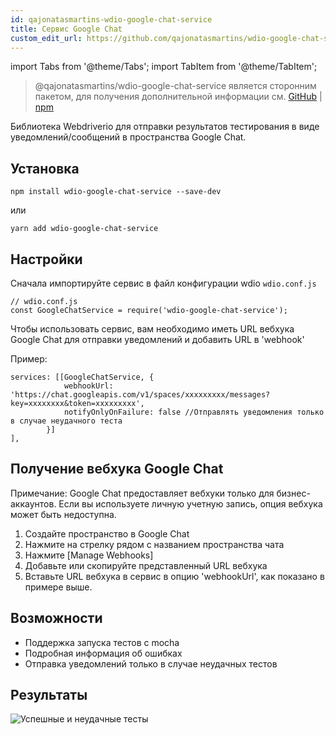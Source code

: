 ```yaml
---
id: qajonatasmartins-wdio-google-chat-service
title: Сервис Google Chat
custom_edit_url: https://github.com/qajonatasmartins/wdio-google-chat-service/edit/main/README.md
---
```


import Tabs from '@theme/Tabs';
import TabItem from '@theme/TabItem';

> @qajonatasmartins/wdio-google-chat-service является сторонним пакетом, для получения дополнительной информации см. [GitHub](https://github.com/qajonatasmartins/wdio-google-chat-service) | [npm](https://www.npmjs.com/package/wdio-google-chat-service)

Библиотека Webdriverio для отправки результатов тестирования в виде уведомлений/сообщений в пространства Google Chat.

## Установка

`npm install wdio-google-chat-service --save-dev`

или

`yarn add wdio-google-chat-service`

## Настройки

Сначала импортируйте сервис в файл конфигурации wdio `wdio.conf.js`

```
// wdio.conf.js
const GoogleChatService = require('wdio-google-chat-service');
```

Чтобы использовать сервис, вам необходимо иметь URL вебхука Google Chat для отправки уведомлений и добавить URL в 'webhook'

Пример:

```
services: [[GoogleChatService, {
            webhookUrl: 'https://chat.googleapis.com/v1/spaces/xxxxxxxxx/messages?key=xxxxxxxx&token=xxxxxxxxx',
            notifyOnlyOnFailure: false //Отправлять уведомления только в случае неудачного теста
        }]
],
```

## Получение вебхука Google Chat

Примечание: Google Chat предоставляет вебхуки только для бизнес-аккаунтов. Если вы используете личную учетную запись, опция вебхука может быть недоступна.

1. Создайте пространство в Google Chat
2. Нажмите на стрелку рядом с названием пространства чата
3. Нажмите [Manage Webhooks]
4. Добавьте или скопируйте представленный URL вебхука
5. Вставьте URL вебхука в сервис в опцию 'webhookUrl', как показано в примере выше.

## Возможности

- Поддержка запуска тестов с mocha
- Подробная информация об ошибках
- Отправка уведомлений только в случае неудачных тестов

## Результаты

![Успешные и неудачные тесты](https://github.com/qajonatasmartins/wdio-google-chat-service/blob/main/./img/testPassAndFail.png)